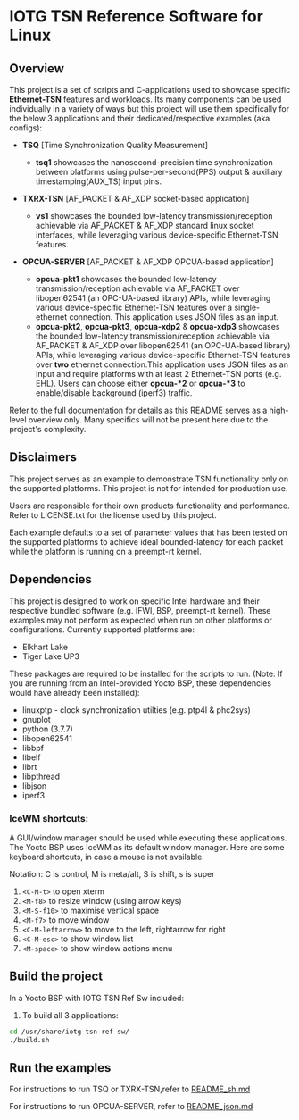 # IOTG TSN Reference Software for Linux

## Overview

This project is a set of scripts and C-applications used to showcase specific
__Ethernet-TSN__ features and workloads. Its many components can be used individually
in a variety of ways but this project will use them specifically for the
below 3 applications and their dedicated/respective examples (aka configs):

* **TSQ** [Time Synchronization Quality Measurement]
  * __tsq1__ showcases the nanosecond-precision time synchronization between platforms
    using pulse-per-second(PPS) output & auxiliary timestamping(AUX_TS) input pins.

* **TXRX-TSN** [AF_PACKET & AF_XDP socket-based application]
  * __vs1__ showcases the bounded low-latency transmission/reception achievable via AF_PACKET
    & AF_XDP standard linux socket interfaces, while leveraging various
    device-specific Ethernet-TSN features.

* **OPCUA-SERVER** [AF_PACKET & AF_XDP OPCUA-based application]
  * __opcua-pkt1__ showcases the bounded low-latency
    transmission/reception achievable via AF_PACKET over libopen62541
    (an OPC-UA-based library) APIs, while leveraging various device-specific
    Ethernet-TSN features over a single-ethernet connection. This application
    uses JSON files as an input.
  * __opcua-pkt2__, __opcua-pkt3__, __opcua-xdp2__ & __opcua-xdp3__ showcases
    the bounded low-latency transmission/reception achievable via AF_PACKET &
    AF_XDP over libopen62541 (an OPC-UA-based library) APIs, while leveraging
    various device-specific Ethernet-TSN features over **two** ethernet
    connection.This application uses JSON files as an input and require platforms
    with at least 2 Ethernet-TSN ports (e.g. EHL). Users can choose either __opcua-*2__
    or __opcua-*3__ to enable/disable background (iperf3) traffic.

Refer to the full documentation for details as this README serves as a
high-level overview only. Many specifics will not be present here due to the
project's complexity.

## Disclaimers

This project serves as an example to demonstrate TSN functionality only on the
supported platforms. This project is not for intended for production use.

Users are responsible for their own products functionality and performance.
Refer to LICENSE.txt for the license used by this project.

Each example defaults to a set of parameter values that has been tested on the
supported platforms to achieve ideal bounded-latency for each packet while the
platform is running on a preempt-rt kernel.

## Dependencies

This project is designed to work on specific Intel hardware and their
respective bundled software (e.g. IFWI, BSP, preempt-rt kernel). These examples
may not perform as expected when run on other platforms or configurations.
Currently supported platforms are:

* Elkhart Lake
* Tiger Lake UP3

These packages are required to be installed for the scripts to run. (Note: If
you are running from an Intel-provided Yocto BSP, these dependencies would have
already been installed):

* linuxptp - clock synchronization utilties (e.g. ptp4l & phc2sys)
* gnuplot
* python (3.7.7)
* libopen62541
* libbpf
* libelf
* librt
* libpthread
* libjson
* iperf3

### IceWM shortcuts:

A GUI/window manager should be used while executing these applications. The Yocto BSP
uses IceWM as its default window manager. Here are some keyboard shortcuts,
in case a mouse is not available.

Notation: C is control, M is meta/alt, S is shift, s is super

1. `<C-M-t>` to open xterm
2. `<M-f8>` to resize window (using arrow keys)
3. `<M-S-f10>` to maximise vertical space
4. `<M-f7>` to move window
5. `<C-M-leftarrow>` to move to the left, rightarrow for right
6. `<C-M-esc>` to show window list
7. `<M-space>` to show window actions menu

## Build the project

In a Yocto BSP with IOTG TSN Ref Sw included:

1. To build all 3 applications:

```bash
cd /usr/share/iotg-tsn-ref-sw/
./build.sh
```

## Run the examples

For instructions to run TSQ or TXRX-TSN,refer to [README_sh.md](README_sh.md)

For instructions to run OPCUA-SERVER, refer to [README_json.md](README_json.md)
